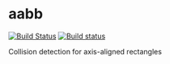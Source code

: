 # aabb

[![Build Status](https://travis-ci.org/butzsch/aabb.svg?branch=master)](https://travis-ci.org/butzsch/aabb)
[![Build status](https://ci.appveyor.com/api/projects/status/ghavo0qdlefr0vx3?svg=true)](https://ci.appveyor.com/project/butzsch/aabb)

Collision detection for axis-aligned rectangles
